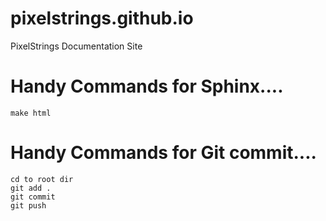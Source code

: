 # pixelstrings.github.io
PixelStrings Documentation Site

Handy Commands for Sphinx....
=============================
`make html`

Handy Commands for Git commit....
=================================
`cd to root dir`
<br>
`git add .`
<br>
`git commit`
<br>
`git push`